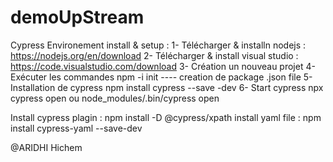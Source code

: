 # demoUpStream
Cypress Environement install & setup :
 1- Télécharger & installn nodejs :   https://nodejs.org/en/download
 2- Télécharger & install visual studio : https://code.visualstudio.com/download
 3- Création un nouveau projet 
 4- Exécuter les commandes 
     npm -i init   ---- creation de package .json file 
 5- Installation de cypress 
    npm install cypress --save -dev	
 6- Start cypress 
    npx cypress open  ou node_modules/.bin/cypress open
	
	
	
 Install cypress plagin :  npm install -D @cypress/xpath
 install yaml file : npm install cypress-yaml --save-dev


 @ARIDHI Hichem
